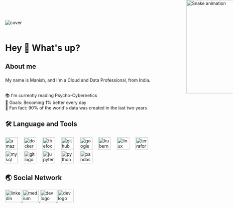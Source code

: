 <img align = "center" src="https://i.pinimg.com/originals/6c/60/bf/6c60bff8cb2a5e4222bbf54cce2b5c38.gif" alt="cover" /><br><br>

###
<h1 align="left">Hey 👋 What's up?</h1>

###

<h2 align="left">About me</h2>

###

<p align="left">My name is Manish, and I'm a Cloud and Data Professional, from India.</p>
<img align = "right" src="https://i.pinimg.com/originals/7d/07/a2/7d07a255678962d30d8717dcf5dbd266.gif" alt="Snake animation" style="position: fixed; top: 0; right: 0; width: 300px; height: auto; transform: translate(50%, 0%); transform-origin: top right;">

<p align="left"> <br>📚 I'm currently reading Psycho-Cybernetics <br>🎯 Goals: Becoming 1% better every day<br>🎲 Fun fact: 90% of the world's data was created in the last two years</p>

###
###
<h2 align="left">🛠️ Language and Tools</h2>

###

<div align="left">
  <img src="https://cdn.jsdelivr.net/gh/devicons/devicon/icons/amazonwebservices/amazonwebservices-original.svg" height="40" alt="amazonwebservices logo"  />
  <img width="12" />
  <img src="https://cdn.jsdelivr.net/gh/devicons/devicon/icons/docker/docker-original.svg" height="40" alt="docker logo"  />
  <img width="12" />
  <img src="https://cdn.jsdelivr.net/gh/devicons/devicon/icons/firefox/firefox-original.svg" height="40" alt="firefox logo"  />
  <img width="12" />
  <img src="https://cdn.jsdelivr.net/gh/devicons/devicon/icons/github/github-original.svg" height="40" alt="github logo"  />
  <img width="12" />
  <img src="https://cdn.jsdelivr.net/gh/devicons/devicon/icons/google/google-original.svg" height="40" alt="google logo"  />
  <img width="12" />
  <img src="https://cdn.jsdelivr.net/gh/devicons/devicon/icons/kubernetes/kubernetes-plain.svg" height="40" alt="kubernetes logo"  />
  <img width="12" />
  <img src="https://cdn.jsdelivr.net/gh/devicons/devicon/icons/linux/linux-original.svg" height="40" alt="linux logo"  />
  <img width="12" />
  <img src="https://cdn.simpleicons.org/terraform/7B42BC" height="40" alt="terraform logo"  />
  <img width="12" />
  <img src="https://cdn.jsdelivr.net/gh/devicons/devicon/icons/mysql/mysql-original.svg" height="40" alt="mysql logo"  />
  <img width="12" />
  <img src="https://cdn.jsdelivr.net/gh/devicons/devicon/icons/git/git-original.svg" height="40" alt="git logo"  />
  <img width="12" />
  <img src="https://cdn.jsdelivr.net/gh/devicons/devicon/icons/jupyter/jupyter-original.svg" height="40" alt="jupyter logo"  />
  <img width="12" />
  <img src="https://cdn.jsdelivr.net/gh/devicons/devicon/icons/python/python-original.svg" height="40" alt="python logo"  />
  <img width="12" />
  <img src="https://cdn.jsdelivr.net/gh/devicons/devicon/icons/pandas/pandas-original.svg" height="40" alt="pandas logo"  />
</div>

###
<h2 align="left">🌏 Social Network</h2>
<div align="left">
  <a href="https://www.linkedin.com/in/manish-sing/" target="_blank">
    <img src="https://upload.wikimedia.org/wikipedia/commons/8/81/LinkedIn_icon.svg" width="52" height="40" alt="linkedin logo" />
  </a>
  <a href="https://medium.com/@manishsingh99923" target="_blank">
    <img src="https://upload.wikimedia.org/wikipedia/commons/c/c4/Font_Awesome_5_brands_medium-m.svg" width="52" height="40" alt="medium logo"  />
  </a>
  <a href="https://dev.to/manishmech" target="_blank">
    <img src="https://cdn3.iconfinder.com/data/icons/logos-and-brands-adobe/512/84_Dev-512.png" width="52" height="40" alt="dev logo"  />
  </a>
  <a href="http://quiet-plaid-lasagna.glitch.me/" target="_blank">
    <img src="https://upload.wikimedia.org/wikipedia/commons/c/c4/Globe_icon.svg" width="52" height="40" alt="dev logo"  />
  </a>
</div>
